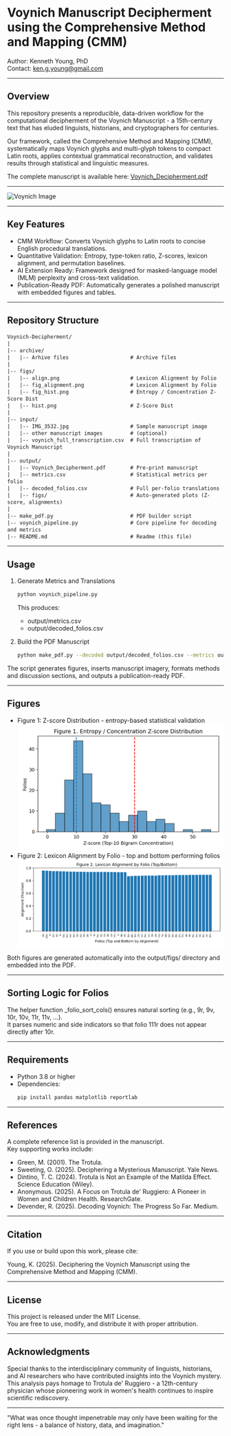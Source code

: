 # Voynich Manuscript Decipherment using the Comprehensive Method and Mapping (CMM)

Author: Kenneth Young, PhD  
Contact: ken.g.young@gmail.com

---

## Overview

This repository presents a reproducible, data-driven workflow for the computational decipherment of the Voynich Manuscript - a 15th-century text that has eluded linguists, historians, and cryptographers for centuries.

Our framework, called the Comprehensive Method and Mapping (CMM), systematically maps Voynich glyphs and multi-glyph tokens to compact Latin roots, applies contextual grammatical reconstruction, and validates results through statistical and linguistic measures.

The complete manuscript is available here: [Voynich_Decipherment.pdf](output/Voynich_Decipherment.pdf)   

---
 
 ![Voynich Image](input/voynich_pages.jpg)

---

## Key Features

- CMM Workflow: Converts Voynich glyphs to Latin roots to concise English procedural translations.  
- Quantitative Validation: Entropy, type-token ratio, Z-scores, lexicon alignment, and permutation baselines.  
- AI Extension Ready: Framework designed for masked-language model (MLM) perplexity and cross-text validation.  
- Publication-Ready PDF: Automatically generates a polished manuscript with embedded figures and tables.  

---

## Repository Structure
```
Voynich-Decipherment/
|
|-- archive/
|   |-- Arhive files                    # Archive files
|
|-- figs/
|   |-- align.png                       # Lexicon Alignment by Folio
|   |-- fig_alignment.png               # Lexicon Alignment by Folio
|   |-- fig_hist.png                    # Entropy / Concentration Z-Score Dist
|   |-- hist.png                        # Z-Score Dist
|
|-- input/
|   |-- IMG_3532.jpg                    # Sample manuscript image
|   |-- other manuscript images         # (optional)
|   |-- voynich_full_transcription.csv  # Full transcription of Voynich Manuscript
|
|-- output/
|   |-- Voynich_Decipherment.pdf        # Pre-print manuscript
|   |-- metrics.csv                     # Statistical metrics per folio
|   |-- decoded_folios.csv              # Full per-folio translations
|   |-- figs/                           # Auto-generated plots (Z-score, alignments)
|
|-- make_pdf.py                         # PDF builder script
|-- voynich_pipeline.py                 # Core pipeline for decoding and metrics
|-- README.md                           # Readme (this file)
```
---

## Usage

1. Generate Metrics and Translations  
   ```bash
   python voynich_pipeline.py
   ```
   This produces:
   - output/metrics.csv
   - output/decoded_folios.csv

2. Build the PDF Manuscript  
   ```bash
   python make_pdf.py --decoded output/decoded_folios.csv --metrics output/metrics.csv --image input/IMG_3532.jpg --out output/Voynich_Decipherment.pdf
   ```

The script generates figures, inserts manuscript imagery, formats methods and discussion sections, and outputs a publication-ready PDF.

---

## Figures

- Figure 1: Z-score Distribution - entropy-based statistical validation
  ![Z-score Distribution](figs/fig_hist.png)
- Figure 2: Lexicon Alignment by Folio - top and bottom performing folios
  ![Lexicon Alignment](figs/fig_alignment.png)

Both figures are generated automatically into the output/figs/ directory and embedded into the PDF.

---

## Sorting Logic for Folios

The helper function _folio_sort_cols() ensures natural sorting (e.g., 9r, 9v, 10r, 10v, 11r, 11v, ...).  
It parses numeric and side indicators so that folio 111r does not appear directly after 10r.

---

## Requirements

- Python 3.8 or higher  
- Dependencies:  
  ```bash
  pip install pandas matplotlib reportlab
  ```

---

## References

A complete reference list is provided in the manuscript.  
Key supporting works include:

- Green, M. (2001). The Trotula.  
- Sweeting, O. (2025). Deciphering a Mysterious Manuscript. Yale News.  
- Dintino, T. C. (2024). Trotula is Not an Example of the Matilda Effect. Science Education (Wiley).  
- Anonymous. (2025). A Focus on Trotula de' Ruggiero: A Pioneer in Women and Children Health. ResearchGate.  
- Devender, R. (2025). Decoding Voynich: The Progress So Far. Medium.

---

## Citation

If you use or build upon this work, please cite:

Young, K. (2025). Deciphering the Voynich Manuscript using the Comprehensive Method and Mapping (CMM).  

---

## License

This project is released under the MIT License.  
You are free to use, modify, and distribute it with proper attribution.

---

## Acknowledgments

Special thanks to the interdisciplinary community of linguists, historians, and AI researchers who have contributed insights into the Voynich mystery.  
This analysis pays homage to Trotula de' Ruggiero - a 12th-century physician whose pioneering work in women's health continues to inspire scientific rediscovery.

---

"What was once thought impenetrable may only have been waiting for the right lens - a balance of history, data, and imagination."
